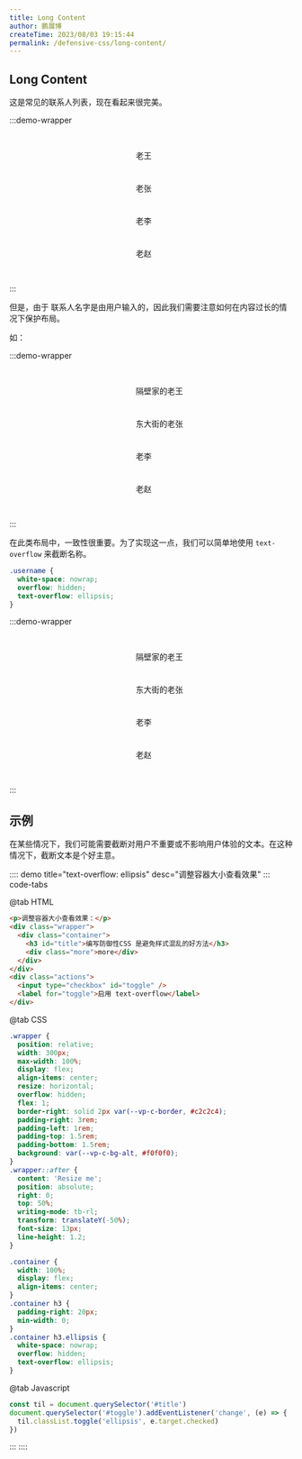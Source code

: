 ```yaml
---
title: Long Content
author: 鹏展博
createTime: 2023/08/03 19:15:44
permalink: /defensive-css/long-content/
---
```


## Long Content

这是常见的联系人列表，现在看起来很完美。

:::demo-wrapper

<div class="demo1-user-list">
  <div class="demo1-user-list__item"><span></span><p>老王</p></div>
  <div class="demo1-user-list__item"><span></span><p>老张</p></div>
  <div class="demo1-user-list__item"><span></span><p>老李</p></div>
  <div class="demo1-user-list__item"><span></span><p>老赵</p></div>
</div>
:::

<style>
.demo1-user-list {
  margin:20px auto;
  padding:10px;
  width:170px;
  border-radius:5px;
  background: var(--vp-c-bg);
}
.demo1-user-list__item {
  display: flex;
  align-items: center;
  margin-bottom: 10px;
}
.demo1-user-list__item:last-of-type {
  margin-bottom: 0;
}
.demo1-user-list__item span {
  display: inline-block;
  width: 48px;
  height: 48px;
  border-radius: 50%;
  background: var(--vp-c-bg-alt);
}
.demo1-user-list__item p {
  margin: 0 10px;
  flex: 1;
  font-size: 14px;
  font-weight: 500;
}
.demo1-user-list__item p.username {
  white-space: nowrap;
  overflow: hidden;
  text-overflow: ellipsis;
}
</style>

但是，由于 联系人名字是由用户输入的，因此我们需要注意如何在内容过长的情况下保护布局。

如：

:::demo-wrapper

<div class="demo1-user-list">
  <div class="demo1-user-list__item"><span></span><p>隔壁家的老王</p></div>
  <div class="demo1-user-list__item"><span></span><p>东大街的老张</p></div>
  <div class="demo1-user-list__item"><span></span><p>老李</p></div>
  <div class="demo1-user-list__item"><span></span><p>老赵</p></div>
</div>
:::

在此类布局中，一致性很重要。为了实现这一点，我们可以简单地使用 `text-overflow` 来截断名称。

```css
.username {
  white-space: nowrap;
  overflow: hidden;
  text-overflow: ellipsis;
}
```

:::demo-wrapper

<div class="demo1-user-list">
  <div class="demo1-user-list__item"><span></span><p class="username">隔壁家的老王</p></div>
  <div class="demo1-user-list__item"><span></span><p class="username">东大街的老张</p></div>
  <div class="demo1-user-list__item"><span></span><p class="username">老李</p></div>
  <div class="demo1-user-list__item"><span></span><p class="username">老赵</p></div>
</div>
:::

## 示例

在某些情况下，我们可能需要截断对用户不重要或不影响用户体验的文本。在这种情况下，截断文本是个好主意。

:::: demo title="text-overflow: ellipsis" desc="调整容器大小查看效果"
::: code-tabs

@tab HTML

```html
<p>调整容器大小查看效果：</p>
<div class="wrapper">
  <div class="container">
    <h3 id="title">编写防御性CSS 是避免样式混乱的好方法</h3>
    <div class="more">more</div>
  </div>
</div>
<div class="actions">
  <input type="checkbox" id="toggle" />
  <label for="toggle">启用 text-overflow</label>
</div>
```

@tab CSS

```css
.wrapper {
  position: relative;
  width: 300px;
  max-width: 100%;
  display: flex;
  align-items: center;
  resize: horizontal;
  overflow: hidden;
  flex: 1;
  border-right: solid 2px var(--vp-c-border, #c2c2c4);
  padding-right: 3rem;
  padding-left: 1rem;
  padding-top: 1.5rem;
  padding-bottom: 1.5rem;
  background: var(--vp-c-bg-alt, #f0f0f0);
}
.wrapper::after {
  content: 'Resize me';
  position: absolute;
  right: 0;
  top: 50%;
  writing-mode: tb-rl;
  transform: translateY(-50%);
  font-size: 13px;
  line-height: 1.2;
}

.container {
  width: 100%;
  display: flex;
  align-items: center;
}
.container h3 {
  padding-right: 20px;
  min-width: 0;
}
.container h3.ellipsis {
  white-space: nowrap;
  overflow: hidden;
  text-overflow: ellipsis;
}
```

@tab Javascript

```js
const til = document.querySelector('#title')
document.querySelector('#toggle').addEventListener('change', (e) => {
  til.classList.toggle('ellipsis', e.target.checked)
})
```

:::
::::
